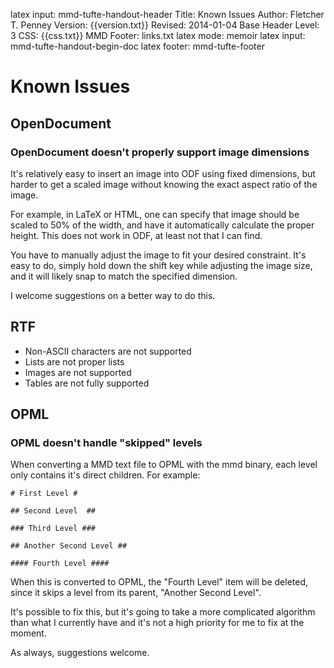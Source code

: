 latex input:	mmd-tufte-handout-header
Title:	Known Issues
Author:	Fletcher T. Penney
Version:	{{version.txt}}
Revised:	2014-01-04 
Base Header Level:	3
CSS:	{{css.txt}}
MMD Footer:	links.txt
latex mode:	memoir
latex input:	mmd-tufte-handout-begin-doc
latex footer:	mmd-tufte-footer


# Known Issues #

## OpenDocument ##

### OpenDocument doesn't properly support image dimensions ###

It's relatively easy to insert an image into ODF using fixed dimensions, but
harder to get a scaled image without knowing the exact aspect ratio of the
image.

For example, in LaTeX or HTML, one can specify that image should be scaled to
50% of the width, and have it automatically calculate the proper height. This
does not work in ODF, at least not that I can find.

You have to manually adjust the image to fit your desired constraint. It's
easy to do, simply hold down the shift key while adjusting the image size, and
it will likely snap to match the specified dimension.

I welcome suggestions on a better way to do this.


## RTF ##

* Non-ASCII characters are not supported
* Lists are not proper lists
* Images are not supported
* Tables are not fully supported

## OPML ##

### OPML doesn't handle "skipped" levels ###

When converting a MMD text file to OPML with the mmd binary, each level only
contains it's direct children. For example:

	# First Level #

	## Second Level  ##

	### Third Level ###

	## Another Second Level ##

	#### Fourth Level ####

When this is converted to OPML, the "Fourth Level" item will be deleted, since it skips a level from its parent, "Another Second Level".

It's possible to fix this, but it's going to take a more complicated algorithm than what I currently have and it's not a high priority for me to fix at the moment.

As always, suggestions welcome.
